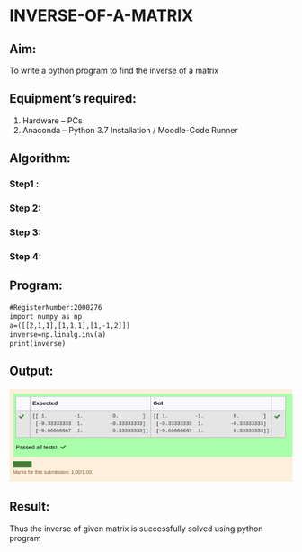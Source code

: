 # INVERSE-OF-A-MATRIX
## Aim:
To write a python program to find the inverse of a matrix
## Equipment’s required:
1. 	Hardware – PCs
2. 	Anaconda – Python 3.7 Installation / Moodle-Code Runner
## Algorithm:
### Step1 : 
### Step 2: 
### Step 3: 
### Step 4: 

## Program:
```#Developed by: M.RISHI
#RegisterNumber:2000276
import numpy as np
a=([[2,1,1],[1,1,1],[1,-1,2]])
inverse=np.linalg.inv(a)
print(inverse)
```
## Output:
![OUTPUT](/inverse_of_matrix.png)
## Result:
Thus the inverse of given matrix is successfully solved using python program

